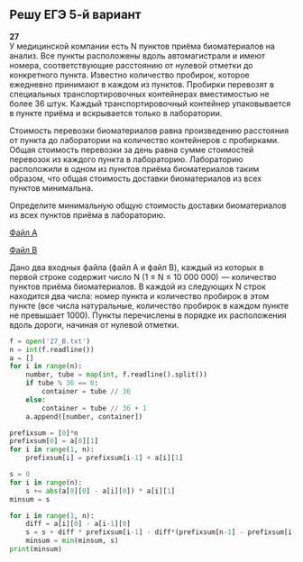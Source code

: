 ## Решу ЕГЭ 5-й вариант

**27**  
У медицинской компании есть N пунктов приёма биоматериалов на анализ. Все пункты расположены вдоль автомагистрали и имеют номера, соответствующие расстоянию от нулевой отметки до конкретного пункта. Известно количество пробирок, которое ежедневно принимают в каждом из пунктов. Пробирки перевозят в специальных транспортировочных контейнерах вместимостью не более 36 штук. Каждый транспортировочный контейнер упаковывается в пункте приёма и вскрывается только в лаборатории.

Стоимость перевозки биоматериалов равна произведению расстояния от пункта до лаборатории на количество контейнеров с пробирками. Общая стоимость перевозки за день равна сумме стоимостей перевозок из каждого пункта в лабораторию. Лабораторию расположили в одном из пунктов приёма биоматериалов таким образом, что общая стоимость доставки биоматериалов из всех пунктов минимальна.

Определите минимальную общую стоимость доставки биоматериалов из всех пунктов приёма в лабораторию.

<a href="/reshuege/5/27_A.txt" download>Файл A</a> 

<a href="/reshuege/5/27_B.txt" download>Файл B</a> 

Дано два входных файла (файл A и файл B), каждый из которых в первой строке содержит число N (1 ≤ N ≤ 10 000 000)  — количество пунктов приёма биоматериалов. В каждой из следующих N строк находится два числа: номер пункта и количество пробирок в этом пункте (все числа натуральные, количество пробирок в каждом пункте не превышает 1000). Пункты перечислены в порядке их расположения вдоль дороги, начиная от нулевой отметки.

```python
f = open('27_B.txt')
n = int(f.readline())
a = []
for i in range(n):
    number, tube = map(int, f.readline().split())
    if tube % 36 == 0:
        container = tube // 36
    else:
        container = tube // 36 + 1
    a.append([number, container])

prefixsum = [0]*n
prefixsum[0] = a[0][1]
for i in range(1, n):
    prefixsum[i] = prefixsum[i-1] + a[i][1]

s = 0
for i in range(n):
    s += abs(a[0][0] - a[i][0]) * a[i][1]
minsum = s

for i in range(1, n):
    diff = a[i][0] - a[i-1][0]
    s = s + diff * prefixsum[i-1] - diff*(prefixsum[n-1] - prefixsum[i-1])
    minsum = min(minsum, s)
print(minsum)
```
